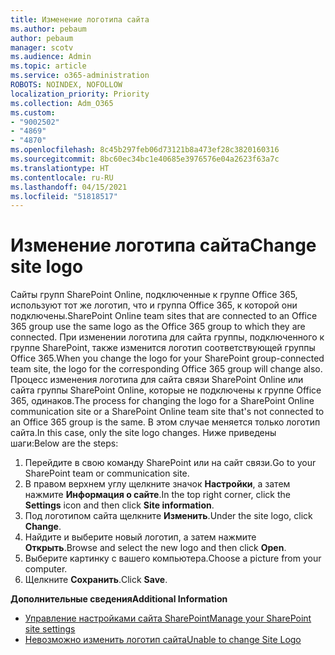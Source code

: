 ```yaml
---
title: Изменение логотипа сайта
ms.author: pebaum
author: pebaum
manager: scotv
ms.audience: Admin
ms.topic: article
ms.service: o365-administration
ROBOTS: NOINDEX, NOFOLLOW
localization_priority: Priority
ms.collection: Adm_O365
ms.custom:
- "9002502"
- "4869"
- "4870"
ms.openlocfilehash: 8c45b297feb06d73121b8a473ef28c3820160316
ms.sourcegitcommit: 8bc60ec34bc1e40685e3976576e04a2623f63a7c
ms.translationtype: HT
ms.contentlocale: ru-RU
ms.lasthandoff: 04/15/2021
ms.locfileid: "51818517"
---
```

# <a name="change-site-logo"></a><span data-ttu-id="0741d-102">Изменение логотипа сайта</span><span class="sxs-lookup"><span data-stu-id="0741d-102">Change site logo</span></span>

<span data-ttu-id="0741d-103">Сайты групп SharePoint Online, подключенные к группе Office 365, используют тот же логотип, что и группа Office 365, к которой они подключены.</span><span class="sxs-lookup"><span data-stu-id="0741d-103">SharePoint Online team sites that are connected to an Office 365 group use the same logo as the Office 365 group to which they are connected.</span></span> <span data-ttu-id="0741d-104">При изменении логотипа для сайта группы, подключенного к группе SharePoint, также изменится логотип соответствующей группы Office 365.</span><span class="sxs-lookup"><span data-stu-id="0741d-104">When you change the logo for your SharePoint group-connected team site, the logo for the corresponding Office 365 group will change also.</span></span> <span data-ttu-id="0741d-105">Процесс изменения логотипа для сайта связи SharePoint Online или сайта группы SharePoint Online, которые не подключены к группе Office 365, одинаков.</span><span class="sxs-lookup"><span data-stu-id="0741d-105">The process for changing the logo for a SharePoint Online communication site or a SharePoint Online team site that's not connected to an Office 365 group is the same.</span></span> <span data-ttu-id="0741d-106">В этом случае меняется только логотип сайта.</span><span class="sxs-lookup"><span data-stu-id="0741d-106">In this case, only the site logo changes.</span></span> <span data-ttu-id="0741d-107">Ниже приведены шаги:</span><span class="sxs-lookup"><span data-stu-id="0741d-107">Below are the steps:</span></span>

1. <span data-ttu-id="0741d-108">Перейдите в свою команду SharePoint или на сайт связи.</span><span class="sxs-lookup"><span data-stu-id="0741d-108">Go to your SharePoint team or communication site.</span></span>
2. <span data-ttu-id="0741d-109">В правом верхнем углу щелкните значок **Настройки**, а затем нажмите **Информация о сайте**.</span><span class="sxs-lookup"><span data-stu-id="0741d-109">In the top right corner, click the **Settings** icon and then click **Site information**.</span></span>
3. <span data-ttu-id="0741d-110">Под логотипом сайта щелкните **Изменить**.</span><span class="sxs-lookup"><span data-stu-id="0741d-110">Under the site logo, click **Change**.</span></span>
4. <span data-ttu-id="0741d-111">Найдите и выберите новый логотип, а затем нажмите **Открыть**.</span><span class="sxs-lookup"><span data-stu-id="0741d-111">Browse and select the new logo and then click **Open**.</span></span>
5. <span data-ttu-id="0741d-112">Выберите картинку с вашего компьютера.</span><span class="sxs-lookup"><span data-stu-id="0741d-112">Choose a picture from your computer.</span></span>
6. <span data-ttu-id="0741d-113">Щелкните **Сохранить**.</span><span class="sxs-lookup"><span data-stu-id="0741d-113">Click **Save**.</span></span>

<span data-ttu-id="0741d-114">**Дополнительные сведения**</span><span class="sxs-lookup"><span data-stu-id="0741d-114">**Additional Information**</span></span>

- [<span data-ttu-id="0741d-115">Управление настройками сайта SharePoint</span><span class="sxs-lookup"><span data-stu-id="0741d-115">Manage your SharePoint site settings</span></span>](https://support.office.com/article/manage-your-sharepoint-site-settings-8376034d-d0c7-446e-9178-6ab51c58df42)
- [<span data-ttu-id="0741d-116">Невозможно изменить логотип сайта</span><span class="sxs-lookup"><span data-stu-id="0741d-116">Unable to change Site Logo</span></span>](https://docs.microsoft.com/sharepoint/troubleshoot/sites/error-when-changing-o365-site-logo)
